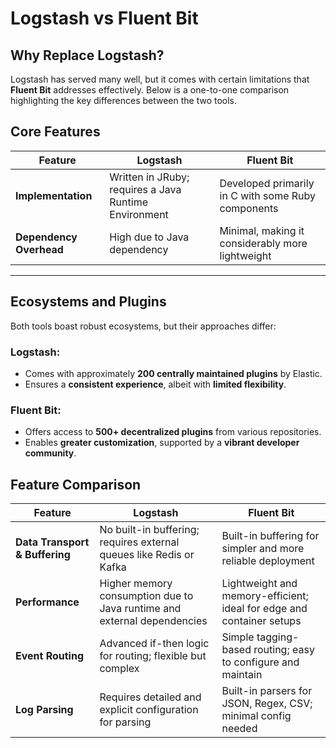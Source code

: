 # Logstash vs Fluent Bit

## Why Replace Logstash?

Logstash has served many well, but it comes with certain limitations that **Fluent Bit** addresses effectively. Below is a one-to-one comparison highlighting the key differences between the two tools.



## Core Features

| Feature              | Logstash                                          | Fluent Bit                                     |
|----------------------|---------------------------------------------------|------------------------------------------------|
| **Implementation**   | Written in JRuby; requires a Java Runtime Environment | Developed primarily in C with some Ruby components |
| **Dependency Overhead** | High due to Java dependency                      | Minimal, making it considerably more lightweight |

---

## Ecosystems and Plugins

Both tools boast robust ecosystems, but their approaches differ:

### Logstash:
- Comes with approximately **200 centrally maintained plugins** by Elastic.
- Ensures a **consistent experience**, albeit with **limited flexibility**.

### Fluent Bit:
- Offers access to **500+ decentralized plugins** from various repositories.
- Enables **greater customization**, supported by a **vibrant developer community**.

## Feature Comparison

| Feature                    | Logstash                                                                 | Fluent Bit                                                               |
|----------------------------|--------------------------------------------------------------------------|--------------------------------------------------------------------------|
| **Data Transport & Buffering** | No built-in buffering; requires external queues like Redis or Kafka     | Built-in buffering for simpler and more reliable deployment              |
| **Performance**            | Higher memory consumption due to Java runtime and external dependencies | Lightweight and memory-efficient; ideal for edge and container setups    |
| **Event Routing**          | Advanced if-then logic for routing; flexible but complex                 | Simple tagging-based routing; easy to configure and maintain             |
| **Log Parsing**            | Requires detailed and explicit configuration for parsing                 | Built-in parsers for JSON, Regex, CSV; minimal config needed             |
